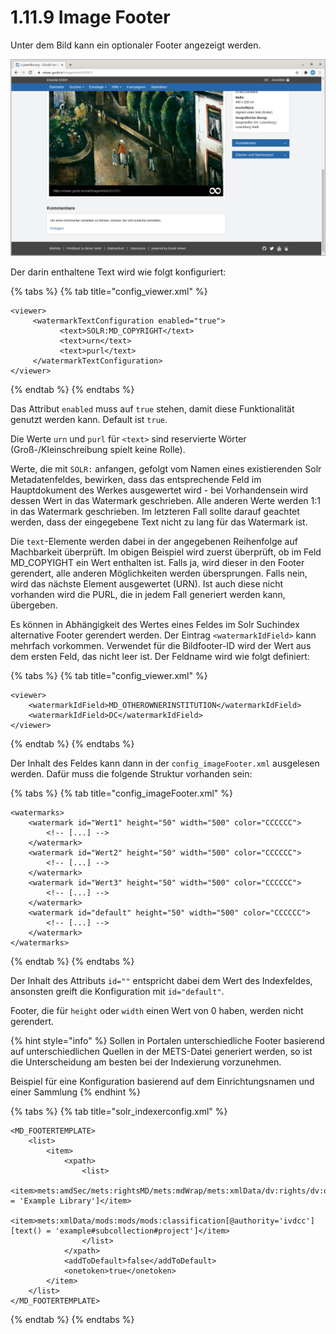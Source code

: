 # 1.11.9 Image Footer

Unter dem Bild kann ein optionaler Footer angezeigt werden.

![Footer unter dem Bild](../../../.gitbook/assets/conf_1.11.9.png)

Der darin enthaltene Text wird wie folgt konfiguriert:

{% tabs %}
{% tab title="config\_viewer.xml" %}
```markup
<viewer>
     <watermarkTextConfiguration enabled="true">
           <text>SOLR:MD_COPYRIGHT</text>
           <text>urn</text>
           <text>purl</text>
     </watermarkTextConfiguration>
</viewer>
```
{% endtab %}
{% endtabs %}

Das Attribut `enabled` muss auf `true` stehen, damit diese Funktionalität genutzt werden kann. Default ist `true`.

Die Werte `urn` und `purl` für `<text>` sind reservierte Wörter \(Groß-/Kleinschreibung spielt keine Rolle\).

Werte, die mit `SOLR:` anfangen, gefolgt vom Namen eines existierenden Solr Metadatenfeldes, bewirken, dass das entsprechende Feld im Hauptdokument des Werkes ausgewertet wird - bei Vorhandensein wird dessen Wert in das Watermark geschrieben. Alle anderen Werte werden 1:1 in das Watermark geschrieben. Im letzteren Fall sollte darauf geachtet werden, dass der eingegebene Text nicht zu lang für das Watermark ist.

Die `text`-Elemente werden dabei in der angegebenen Reihenfolge auf Machbarkeit überprüft. Im obigen Beispiel wird zuerst überprüft, ob im Feld MD\_COPYIGHT ein Wert enthalten ist. Falls ja, wird dieser in den Footer gerendert, alle anderen Möglichkeiten werden übersprungen. Falls nein, wird das nächste Element ausgewertet \(URN\). Ist auch diese nicht vorhanden wird die PURL, die in jedem Fall generiert werden kann, übergeben.

Es können in Abhängigkeit des Wertes eines Feldes im Solr Suchindex alternative Footer gerendert werden. Der Eintrag `<watermarkIdField>` kann mehrfach vorkommen. Verwendet für die Bildfooter-ID wird der Wert aus dem ersten Feld, das nicht leer ist. Der Feldname wird wie folgt definiert:

{% tabs %}
{% tab title="config\_viewer.xml" %}
```markup
<viewer>
    <watermarkIdField>MD_OTHEROWNERINSTITUTION</watermarkIdField>
    <watermarkIdField>DC</watermarkIdField>
</viewer>
```
{% endtab %}
{% endtabs %}

Der Inhalt des Feldes kann dann in der `config_imageFooter.xml` ausgelesen werden. Dafür muss die folgende Struktur vorhanden sein:

{% tabs %}
{% tab title="config\_imageFooter.xml" %}
```markup
<watermarks>
    <watermark id="Wert1" height="50" width="500" color="CCCCCC">
        <!-- [...] -->
    </watermark>
    <watermark id="Wert2" height="50" width="500" color="CCCCCC">
        <!-- [...] -->
    </watermark>
    <watermark id="Wert3" height="50" width="500" color="CCCCCC">
        <!-- [...] -->
    </watermark>
    <watermark id="default" height="50" width="500" color="CCCCCC">
        <!-- [...] -->
    </watermark>
</watermarks>
```
{% endtab %}
{% endtabs %}

Der Inhalt des Attributs `id=""` entspricht dabei dem Wert des Indexfeldes, ansonsten greift die Konfiguration mit `id="default"`.

Footer, die für `height` oder `width` einen Wert von 0 haben, werden nicht gerendert.

{% hint style="info" %}
Sollen in Portalen unterschiedliche Footer basierend auf unterschiedlichen Quellen in der METS-Datei generiert werden, so ist die Unterscheidung am besten bei der Indexierung vorzunehmen.

Beispiel für eine Konfiguration basierend auf dem Einrichtungsnamen und einer Sammlung
{% endhint %}

{% tabs %}
{% tab title="solr\_indexerconfig.xml" %}
```markup
<MD_FOOTERTEMPLATE>
    <list>
        <item>
            <xpath>
                <list>
                    <item>mets:amdSec/mets:rightsMD/mets:mdWrap/mets:xmlData/dv:rights/dv:owner[text() = 'Example Library']</item>
                    <item>mets:xmlData/mods:mods/mods:classification[@authority='ivdcc'][text() = 'example#subcollection#project']</item>
                </list>
            </xpath>
            <addToDefault>false</addToDefault>
            <onetoken>true</onetoken>
        </item>
    </list>
</MD_FOOTERTEMPLATE>
```
{% endtab %}
{% endtabs %}

